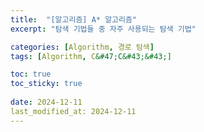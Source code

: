 ```yaml
---
title:  "[알고리즘] A* 알고리즘"
excerpt: "탐색 기법들 중 자주 사용되는 탐색 기법"

categories: [Algorithm, 경로 탐색]
tags: [Algorithm, C&#47;C&#43;&#43;]

toc: true
toc_sticky: true
 
date: 2024-12-11
last_modified_at: 2024-12-11
---
```


